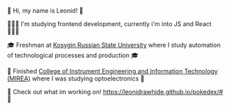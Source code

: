🦁 Hi, my name is Leonid! 🦁

👨🏻‍💻 I'm studying frontend development, currently i'm into JS and React 👨🏻‍💻

🎓 Freshman at [Kosygin Russian State University](https://kosygin-rgu.ru/) where I study automation of technological processes and production 🎓

🏫 Finished [College of Instrument Engineering and Information Technology (MIREA)](https://www.mirea.ru/education/college/about-college/) where I was studying optoelectronics 🏫

🚧 Check out what im working on! https://leonidrawhide.github.io/pokedex/# 🚧
<!---
leonidrawhide/leonidrawhide is a ✨ special ✨ repository because its `README.md` (this file) appears on your GitHub profile.
You can click the Preview link to take a look at your changes.
--->
